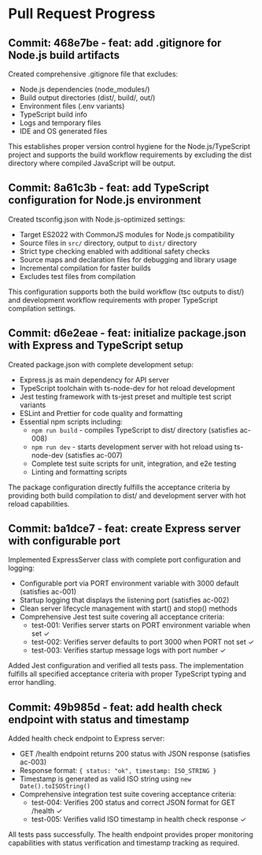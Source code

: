 # Pull Request Progress

## Commit: 468e7be - feat: add .gitignore for Node.js build artifacts

Created comprehensive .gitignore file that excludes:
- Node.js dependencies (node_modules/)
- Build output directories (dist/, build/, out/)  
- Environment files (.env variants)
- TypeScript build info
- Logs and temporary files
- IDE and OS generated files

This establishes proper version control hygiene for the Node.js/TypeScript project and supports the build workflow requirements by excluding the dist directory where compiled JavaScript will be output.

## Commit: 8a61c3b - feat: add TypeScript configuration for Node.js environment

Created tsconfig.json with Node.js-optimized settings:
- Target ES2022 with CommonJS modules for Node.js compatibility
- Source files in `src/` directory, output to `dist/` directory
- Strict type checking enabled with additional safety checks
- Source maps and declaration files for debugging and library usage
- Incremental compilation for faster builds
- Excludes test files from compilation

This configuration supports both the build workflow (tsc outputs to dist/) and development workflow requirements with proper TypeScript compilation settings.

## Commit: d6e2eae - feat: initialize package.json with Express and TypeScript setup

Created package.json with complete development setup:
- Express.js as main dependency for API server
- TypeScript toolchain with ts-node-dev for hot reload development
- Jest testing framework with ts-jest preset and multiple test script variants
- ESLint and Prettier for code quality and formatting
- Essential npm scripts including:
  - `npm run build` - compiles TypeScript to dist/ directory (satisfies ac-008)
  - `npm run dev` - starts development server with hot reload using ts-node-dev (satisfies ac-007)
  - Complete test suite scripts for unit, integration, and e2e testing
  - Linting and formatting scripts

The package configuration directly fulfills the acceptance criteria by providing both build compilation to dist/ and development server with hot reload capabilities.

## Commit: ba1dce7 - feat: create Express server with configurable port

Implemented ExpressServer class with complete port configuration and logging:
- Configurable port via PORT environment variable with 3000 default (satisfies ac-001)
- Startup logging that displays the listening port (satisfies ac-002)
- Clean server lifecycle management with start() and stop() methods
- Comprehensive Jest test suite covering all acceptance criteria:
  - test-001: Verifies server starts on PORT environment variable when set ✓
  - test-002: Verifies server defaults to port 3000 when PORT not set ✓  
  - test-003: Verifies startup message logs with port number ✓

Added Jest configuration and verified all tests pass. The implementation fulfills all specified acceptance criteria with proper TypeScript typing and error handling.

## Commit: 49b985d - feat: add health check endpoint with status and timestamp

Added health check endpoint to Express server:
- GET /health endpoint returns 200 status with JSON response (satisfies ac-003)
- Response format: `{ status: "ok", timestamp: ISO_STRING }`
- Timestamp is generated as valid ISO string using `new Date().toISOString()`
- Comprehensive integration test suite covering acceptance criteria:
  - test-004: Verifies 200 status and correct JSON format for GET /health ✓
  - test-005: Verifies valid ISO timestamp in health check response ✓

All tests pass successfully. The health endpoint provides proper monitoring capabilities with status verification and timestamp tracking as required.